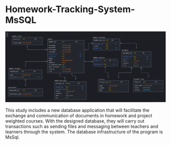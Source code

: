 # Homework-Tracking-System-MsSQL

![cover](https://github.com/mertfozzy/Homework-Tracking-System-MsSQL/blob/main/database-design.png?raw=true)

This study includes a new database application that will facilitate the exchange and communication of documents in homework and project weighted courses. With the designed database, they will carry out transactions such as sending files and messaging between teachers and learners through the system. The database infrastructure of the program is MsSql.
